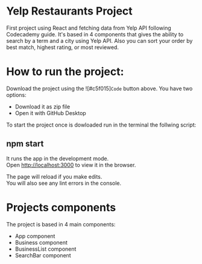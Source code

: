 # Yelp Restaurants Project

First project using React and fetching data from Yelp API following Codecademy guide. It's based in 4 components that gives the ability to search by a term and a city using Yelp API. Also you can sort your order by best match, highest rating,  or most reviewed. 

# How to run the project:

Download the project using the ![#c5f015]`Code` button above. You have two options: 
  
  - Download it as zip file
  - Open it with GitHub Desktop

To start the project once is dowloaded run in the terminal the follwing script: 

## npm start

It runs the app in the development mode.<br />
Open [http://localhost:3000](http://localhost:3000) to view it in the browser.

The page will reload if you make edits.<br />
You will also see any lint errors in the console.

# Projects components 

The project is based in 4 main components: 

  - App component
  - Business component
  - BusinessList component
  - SearchBar component


